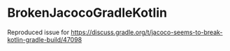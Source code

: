 # BrokenJacocoGradleKotlin
Reproduced issue for https://discuss.gradle.org/t/jacoco-seems-to-break-kotlin-gradle-build/47098
